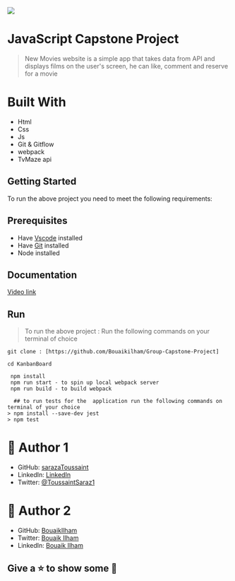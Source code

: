 ![](https://img.shields.io/badge/Microverse-blueviolet)
#  JavaScript Capstone Project
> New Movies website is a simple app that takes data from API and displays films on the user's screen, he can like, comment and reserve for a movie

# Built With

- Html
- Css
- Js
- Git & Gitflow
- webpack
- TvMaze api 



## Getting Started
To run the above project you need to meet the following requirements:


## Prerequisites
- Have [Vscode](https://code.visualstudio.com/) installed 
- Have [Git](https://git-scm.com/) installed
- Node installed

## Documentation 

[Video link](https://drive.google.com/file/d/14TOsmQz-QgFte7sxGuV_tTaXo-htKz89/view?usp=sharing)

## Run
> To run the above project :
> Run the following commands on your terminal of choice

```
git clone : [https://github.com/Bouaikilham/Group-Capstone-Project]

cd KanbanBoard

 npm install
 npm run start - to spin up local webpack server
 npm run build - to build webpack
```
```
  ## to run tests for the  application run the following commands on terminal of your choice
> npm install --save-dev jest
> npm test
```

# 🤵 Author 1
- GitHub: [sarazaToussaint](https://github.com/sarazaToussaint)
- LinkedIn: [LinkedIn](https://www.linkedin.com/in/toussaint-saraza-841b111ba/)
- Twitter: [@ToussaintSaraz1](https://twitter.com/ToussaintSaraz1)
#  🤵 Author 2
- GitHub: [BouaikIlham](https://github.com/Bouaikilham)
- Twitter: [Bouaik Ilham](https://twitter.com/home?lang=en)
- LinkedIn: [Bouaik Ilham](https://www.linkedin.com/feed/)
  
##  Give a ⭐ to show some 🤟


